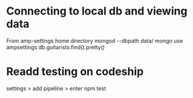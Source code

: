 # Connecting to local db and viewing data
From amp-settings home directory
mongod --dbpath data/
mongo
use ampsettings
db.guitarists.find().pretty()

# Readd testing on codeship
settings > add pipeline > enter npm test